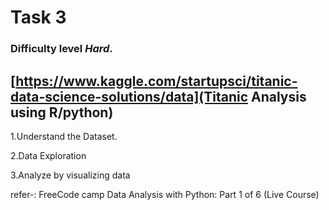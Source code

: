 # Task 3 
### Difficulty level _**Hard**_.

## [https://www.kaggle.com/startupsci/titanic-data-science-solutions/data](Titanic Analysis using R/python)  


1.Understand the Dataset.

2.Data Exploration

3.Analyze by visualizing data

refer-: FreeCode camp Data Analysis with Python: Part 1 of 6 (Live Course)
